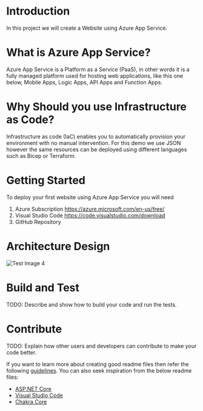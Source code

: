 # Introduction 
In this project we will create a Website using Azure App Service.

#  What is Azure App Service?
Azure App Service is a Platform as a Service (PaaS), in other words it is a fully managed platform used for hosting web applications, like this one below, Mobile Apps, Logic Apps, API Apps and Function Apps.

# Why Should you use Infrastructure as Code?
Infrastructure as code (IaC) enables you to automatically provision your environment with no manual intervention. For this demo we use JSON however the same resources can be deployed using different languages such as Bicep or Terraform.

# Getting Started
To deploy your first website using Azure App Service you will need
1. Azure Subscription https://azure.microsoft.com/en-us/free/
2. Visual Studio Code https://code.visualstudio.com/download
3. GitHub Repository

# Architecture Design
![Test Image 4](https://github.com/SoniaConti/ContosoFinance-Demo/blob/main/ContosoFinance-Demo-ARM/Images/ArchitectureDesginDiagram.PNG)
# Build and Test
TODO: Describe and show how to build your code and run the tests. 

# Contribute
TODO: Explain how other users and developers can contribute to make your code better. 

If you want to learn more about creating good readme files then refer the following [guidelines](https://docs.microsoft.com/en-us/azure/devops/repos/git/create-a-readme?view=azure-devops). You can also seek inspiration from the below readme files:
- [ASP.NET Core](https://github.com/aspnet/Home)
- [Visual Studio Code](https://github.com/Microsoft/vscode)
- [Chakra Core](https://github.com/Microsoft/ChakraCore)